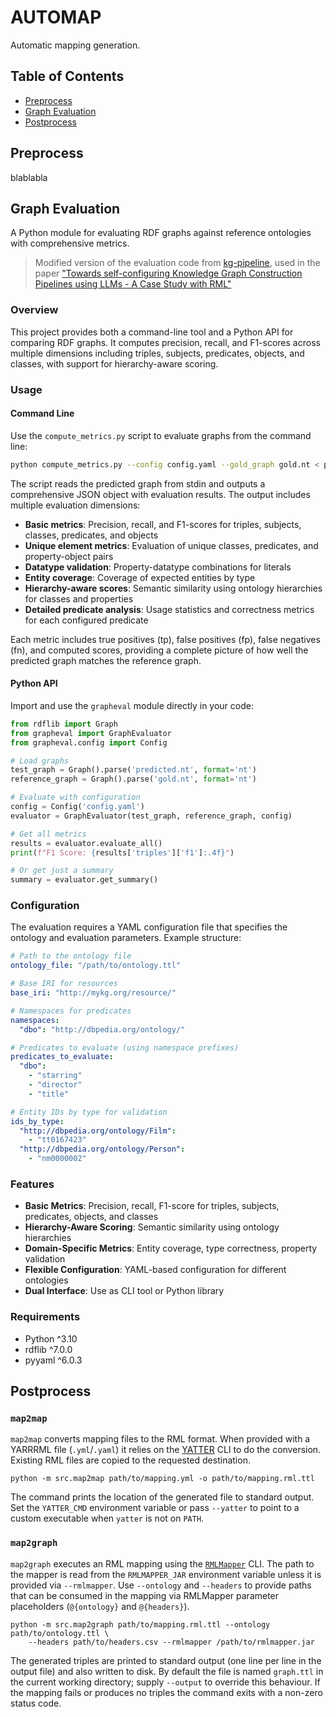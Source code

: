 # AUTOMAP

Automatic mapping generation.

## Table of Contents

- [Preprocess](#preprocess)
- [Graph Evaluation](#graph-evaluation)
- [Postprocess](#postprocess)

## Preprocess

blablabla

## Graph Evaluation

A Python module for evaluating RDF graphs against reference ontologies with comprehensive metrics.

> Modified version of the evaluation code from [kg-pipeline](https://github.com/Vehnem/kg-pipeline), used in the paper ["Towards self-configuring Knowledge Graph Construction Pipelines using LLMs - A Case Study with RML"](https://ceur-ws.org/Vol-3718/paper6.pdf)

### Overview

This project provides both a command-line tool and a Python API for comparing RDF graphs. It computes precision, recall, and F1-scores across multiple dimensions including triples, subjects, predicates, objects, and classes, with support for hierarchy-aware scoring.

### Usage

#### Command Line

Use the `compute_metrics.py` script to evaluate graphs from the command line:

```bash
python compute_metrics.py --config config.yaml --gold_graph gold.nt < predicted.nt
```

The script reads the predicted graph from stdin and outputs a comprehensive JSON object with evaluation results. The output includes multiple evaluation dimensions:

- **Basic metrics**: Precision, recall, and F1-scores for triples, subjects, classes, predicates, and objects
- **Unique element metrics**: Evaluation of unique classes, predicates, and property-object pairs
- **Datatype validation**: Property-datatype combinations for literals
- **Entity coverage**: Coverage of expected entities by type
- **Hierarchy-aware scores**: Semantic similarity using ontology hierarchies for classes and properties
- **Detailed predicate analysis**: Usage statistics and correctness metrics for each configured predicate

Each metric includes true positives (tp), false positives (fp), false negatives (fn), and computed scores, providing a complete picture of how well the predicted graph matches the reference graph.

#### Python API

Import and use the `grapheval` module directly in your code:

```python
from rdflib import Graph
from grapheval import GraphEvaluator
from grapheval.config import Config

# Load graphs
test_graph = Graph().parse('predicted.nt', format='nt')
reference_graph = Graph().parse('gold.nt', format='nt')

# Evaluate with configuration
config = Config('config.yaml')
evaluator = GraphEvaluator(test_graph, reference_graph, config)

# Get all metrics
results = evaluator.evaluate_all()
print(f"F1 Score: {results['triples']['f1']:.4f}")

# Or get just a summary
summary = evaluator.get_summary()
```

### Configuration

The evaluation requires a YAML configuration file that specifies the ontology and evaluation parameters. Example structure:

```yaml
# Path to the ontology file
ontology_file: "/path/to/ontology.ttl"

# Base IRI for resources
base_iri: "http://mykg.org/resource/"

# Namespaces for predicates
namespaces:
  "dbo": "http://dbpedia.org/ontology/"

# Predicates to evaluate (using namespace prefixes)
predicates_to_evaluate:
  "dbo":
    - "starring"
    - "director"
    - "title"

# Entity IDs by type for validation
ids_by_type:
  "http://dbpedia.org/ontology/Film":
    - "tt0167423"
  "http://dbpedia.org/ontology/Person":
    - "nm0000002"
```

### Features

- **Basic Metrics**: Precision, recall, F1-score for triples, subjects, predicates, objects, and classes
- **Hierarchy-Aware Scoring**: Semantic similarity using ontology hierarchies
- **Domain-Specific Metrics**: Entity coverage, type correctness, property validation
- **Flexible Configuration**: YAML-based configuration for different ontologies
- **Dual Interface**: Use as CLI tool or Python library

### Requirements

- Python ^3.10
- rdflib ^7.0.0
- pyyaml ^6.0.3

## Postprocess

### `map2map`

`map2map` converts mapping files to the RML format. When provided with a
YARRRML file (``.yml``/``.yaml``) it relies on the
[YATTER](https://github.com/RMLio/yatter) CLI to do the conversion.  Existing
RML files are copied to the requested destination.

```
python -m src.map2map path/to/mapping.yml -o path/to/mapping.rml.ttl
```

The command prints the location of the generated file to standard output.
Set the ``YATTER_CMD`` environment variable or pass ``--yatter`` to point to a
custom executable when ``yatter`` is not on ``PATH``.

### `map2graph`

`map2graph` executes an RML mapping using the
[`RMLMapper`](https://github.com/RMLio/rmlmapper-java) CLI.  The path to the
mapper is read from the ``RMLMAPPER_JAR`` environment variable unless it is
provided via ``--rmlmapper``.  Use ``--ontology`` and ``--headers`` to provide
paths that can be consumed in the mapping via RMLMapper parameter placeholders
(``@{ontology}`` and ``@{headers}``).

```
python -m src.map2graph path/to/mapping.rml.ttl --ontology path/to/ontology.ttl \
    --headers path/to/headers.csv --rmlmapper /path/to/rmlmapper.jar
```

The generated triples are printed to standard output (one line per line in the
output file) and also written to disk. By default the file is named
``graph.ttl`` in the current working directory; supply ``--output`` to override
this behaviour. If the mapping fails or produces no triples the command exits
with a non-zero status code.


